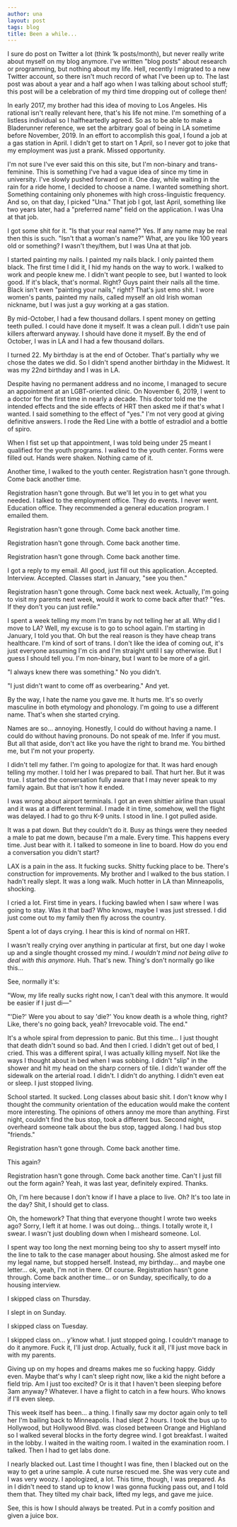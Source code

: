 ```yaml
---
author: una
layout: post
tags: blog
title: Been a while...
---
```


I sure do post on Twitter a lot (think 1k posts/month), but never really write
about myself on my blog anymore. I've written "blog posts" about research or
programming, but nothing about my life. Hell, recently I migrated to a new
Twitter account, so there isn't much record of what I've been up to. The last
post was about a year and a half ago when I was talking about school stuff; this
post will be a celebration of my third time dropping out of college then!

In early 2017, my brother had this idea of moving to Los Angeles. His rational
isn't really relevant here, that's his life not mine. I'm something of a
listless individual so I halfheartedly agreed. So as to be able to make a
Bladerunner reference, we set the arbitrary goal of being in LA sometime before
November, 2019. In an effort to accomplish this goal, I found a job at a gas
station in April. I didn't get to start on 1 April, so I never got to joke that
my employment was just a prank. Missed opportunity.

I'm not sure I've ever said this on this site, but I'm non-binary and
trans-feminine. This is something I've had a vague idea of since my time in
university. I've slowly pushed forward on it. One day, while waiting in the rain
for a ride home, I decided to choose a name. I wanted something short. Something
containing only phonemes with high cross-linguistic frequency. And so, on that
day, I picked "Una." That job I got, last April, something like two years later,
had a "preferred name" field on the application. I was Una at that job.

I got some shit for it. "Is that your real name?" Yes. If any name may be real
then this is such. "Isn't that a woman's name?" What, are you like 100 years old
or something? I wasn't they/them, but I was Una at that job.

I started painting my nails. I painted my nails black. I only painted them
black. The first time I did it, I hid my hands on the way to work. I walked to
work and people knew me. I didn't want people to see, but I wanted to look good.
If it's black, that's normal. Right? Guys paint their nails all the time. Black
isn't even "painting your nails," right? That's just emo shit. I wore women's
pants, painted my nails, called myself an old Irish woman nickname, but I was
just a guy working at a gas station.

By mid-October, I had a few thousand dollars. I spent money on getting teeth
pulled. I could have done it myself. It was a clean pull. I didn't use pain
killers afterward anyway. I should have done it myself. By the end of October, I
was in LA and I had a few thousand dollars.

I turned 22. My birthday is at the end of October. That's partially why we chose
the dates we did. So I didn't spend another birthday in the Midwest. It was my
22nd birthday and I was in LA.

Despite having no permanent address and no income, I managed to secure an
appointment at an LGBT-oriented clinic. On November 6, 2019, I went to a doctor
for the first time in nearly a decade. This doctor told me the intended effects
and the side effects of HRT then asked me if that's what I wanted. I said
something to the effect of "yes." I'm not very good at giving definitive
answers. I rode the Red Line with a bottle of estradiol and a bottle of spiro.

When I fist set up that appointment, I was told being under 25 meant I qualified
for the youth programs. I walked to the youth center. Forms were filled out.
Hands were shaken. Nothing came of it.

Another time, I walked to the youth center. Registration hasn't gone through.
Come back another time.

Registration hasn't gone through. But we'll let you in to get what you needed. I
talked to the employment office. They do events. I never went. Education office.
They recommended a general education program. I emailed them.

Registration hasn't gone through. Come back another time.

Registration hasn't gone through. Come back another time.

Registration hasn't gone through. Come back another time.

I got a reply to my email. All good, just fill out this application. Accepted.
Interview. Accepted. Classes start in January, "see you then."

Registration hasn't gone through. Come back next week. Actually, I'm going to
visit my parents next week, would it work to come back after that? "Yes. If they
don't you can just refile."

I spent a week telling my mom I'm trans by not telling her at all. Why did I
move to LA? Well, my excuse is to go to school again. I'm starting in January, I
told you that. Oh but the real reason is they have cheap trans healthcare. I'm
kind of sort of trans. I don't like the idea of coming out, it's just everyone
assuming I'm cis and I'm straight until I say otherwise. But I guess I should
tell you. I'm non-binary, but I want to be more of a girl.

"I always knew there was something." No you didn't.

"I just didn't want to come off as overbearing." And yet.

By the way, I hate the name you gave me. It hurts me. It's so overly masculine
in both etymology and phonology. I'm going to use a different name. That's when
she started crying.

Names are so... annoying. Honestly, I could do without having a name. I could do
without having pronouns. Do not speak of me. Infer if you must. But all that
aside, don't act like you have the right to brand me. You birthed me, but I'm
not your property.

I didn't tell my father. I'm going to apologize for that. It was hard enough
telling my mother. I told her I was prepared to bail. That hurt her. But it was
true. I started the conversation fully aware that I may never speak to my family
again. But that isn't how it ended.

I was wrong about airport terminals. I got an even shittier airline than usual
and it was at a different terminal. I made it in time, somehow, well the flight
was delayed. I had to go thru K-9 units. I stood in line. I got pulled aside.

It was a pat down. But they couldn't do it. Busy as things were they needed a
male to pat me down, because I'm a male. Every time. This happens every time.
Just bear with it. I talked to someone in line to board. How do you end a
conversation you didn't start?

LAX is a pain in the ass. It fucking sucks. Shitty fucking place to be. There's
construction for improvements. My brother and I walked to the bus station. I
hadn't really slept. It was a long walk. Much hotter in LA than Minneapolis,
shocking.

I cried a lot. First time in years. I fucking bawled when I saw where I was
going to stay. Was it that bad? Who knows, maybe I was just stressed. I did just
come out to my family then fly across the country.

Spent a lot of days crying. I hear this is kind of normal on HRT.

I wasn't really crying over anything in particular at first, but one day I woke
up and a single thought crossed my mind. _I wouldn't mind not being alive to
deal with this anymore._ Huh. That's new. Thing's don't normally go like this...

See, normally it's:

"Wow, my life really sucks right now, I can't deal with this anymore. It would
be easier if I just di&mdash;"

"'Die?' Were you about to say 'die?' You know death is a whole thing, right?
Like, there's no going back, yeah? Irrevocable void. The end."

It's a whole spiral from depression to panic. But this time... I just thought
that death didn't sound so bad. And then I cried. I didn't get out of bed, I
cried. This was a different spiral, I was actually killing myself. Not like the
ways I thought about in bed when I was sobbing. I didn't "slip" in the shower
and hit my head on the sharp corners of tile. I didn't wander off the sidewalk
on the arterial road. I didn't. I didn't do anything. I didn't even eat or
sleep. I just stopped living.

School started. It sucked. Long classes about basic shit. I don't know why I
thought the community orientation of the education would make the content more
interesting. The opinions of others annoy me more than anything. First night,
couldn't find the bus stop, took a different bus. Second night, overheard
someone talk about the bus stop, tagged along. I had bus stop "friends."

Registration hasn't gone through. Come back another time.

This again?

Registration hasn't gone through. Come back another time. Can't I just fill out
the form again? Yeah, it was last year, definitely expired. Thanks.

Oh, I'm here because I don't know if I have a place to live. Oh? It's too late
in the day? Shit, I should get to class.

Oh, the homework? That thing that everyone thought I wrote two weeks ago? Sorry,
I left it at home. I was out doing... things. I totally wrote it, I swear. I
wasn't just doubling down when I misheard someone. Lol.

I spent way too long the next morning being too shy to assert myself into the
line to talk to the case manager about housing. She almost asked me for my legal
name, but stopped herself. Instead, my birthday... and maybe one letter... ok,
yeah, I'm not in there. Of course. Registration hasn't gone through. Come back
another time... or on Sunday, specifically, to do a housing interview.

I skipped class on Thursday.

I slept in on Sunday.

I skipped class on Tuesday.

I skipped class on... y'know what. I just stopped going. I couldn't manage to do
it anymore. Fuck it, I'll just drop. Actually, fuck it all, I'll just move back
in with my parents.

Giving up on my hopes and dreams makes me so fucking happy. Giddy even. Maybe
that's why I can't sleep right now, like a kid the night before a field trip. Am
I just too excited? Or is it that I haven't been sleeping before 3am anyway?
Whatever. I have a flight to catch in a few hours. Who knows if I'll even sleep.

This week itself has been... a thing. I finally saw my doctor again only to tell
her I'm bailing back to Minneapolis. I had slept 2 hours. I took the bus up to
Hollywood, but Hollywood Blvd. was closed between Orange and Highland so I
walked several blocks in the forty degree wind. I got breakfast. I waited in the
lobby. I waited in the waiting room. I waited in the examination room. I talked.
Then I had to get labs done.

I nearly blacked out. Last time I thought I was fine, then I blacked out on the
way to get a urine sample. A cute nurse rescued me. She was very cute and I was
very woozy. I apologized, a lot. This time, though, I was prepared. As in I
didn't need to stand up to know I was gonna fucking pass out, and I told them
that. They tilted my chair back, lifted my legs, and gave me juice.

See, this is how I should always be treated. Put in a comfy position and given a
juice box.

